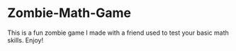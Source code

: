 # Zombie-Math-Game
This is a fun zombie game I made with a friend used to test your basic math skills. Enjoy!
